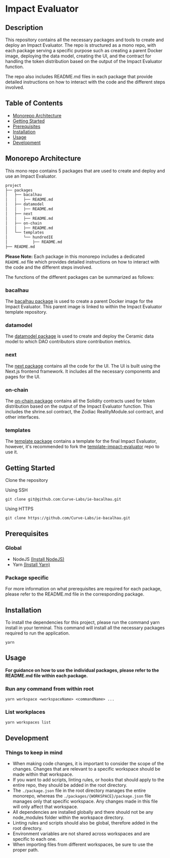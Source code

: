# Impact Evaluator

## Description

This repository contains all the necessary packages and tools to create and deploy an Impact Evaluator. The repo is structured as a mono repo, with each package serving a specific purpose such as creating a parent Docker image, deploying the data model, creating the UI, and the contract for handling the token distribution based on the output of the Impact Evaluator function.

The repo also includes README.md files in each package that provide detailed instructions on how to interact with the code and the different steps involved.

## Table of Contents

- [Monorepo Architecture](#monorepo-architecture)
- [Getting Started](#getting-started)
- [Prerequisites](#prerequisites)
- [Installation](#installation)
- [Usage](#usage)
- [Development](#development)

## Monorepo Architecture

This mono repo contains 5 packages that are used to create and deploy and use an Impact Evaluator.

```sh
project
├── packages
│   ├── bacalhau
│   │   ├── README.md
│   ├── datamodel
│   │   ├── README.md
│   ├── next
│   │   ├── README.md
│   ├── on-chain
│   │   ├── README.md
│   └── templates
│       └── hundredIE
│           ├── README.md
├── README.md
```

**Please Note:** Each package in this monorepo includes a dedicated `README.md` file which provides detailed instructions on how to interact with the code and the different steps involved.

The functions of the different packages can be summarized as follows:

### bacalhau

The [bacalhau package](./packages/bacalhau/) is used to create a parent Docker image for the Impact Evaluator. This parent image is linked to within the Impact Evaluator template repository.

### datamodel

The [datamodel package](./packages/datamodel/) is used to create and deploy the Ceramic data model to which DAO contributors store contribution metrics.

### next

The [next package](./packages/next/) contains all the code for the UI. The UI is built using the Next.js frontend framework. It includes all the necessary components and pages for the UI.

### on-chain

The [on-chain package](./packages/on-chain/)
contains all the Solidity contracts used for token distribution based on the output of the Impact Evaluator function. This includes the shrine.sol contract, the Zodiac RealityModule.sol contract, and other interfaces.

### templates

The [template package](./packages/templates/) contains a template for the final Impact Evaluator, however, it's recommended to fork the [template-impact-evaluator](https://github.com/Curve-Labs/template-impact-evaluator) repo to use it.

## Getting Started

Clone the repository

Using SSH

```
git clone git@github.com:Curve-Labs/ie-bacalhau.git
```

Using HTTPS

```
git clone https://github.com/Curve-Labs/ie-bacalhau.git
```

## Prerequisites

### Global

- NodeJS [(Install NodeJS)](https://nodejs.org/en/download/)
- Yarn [(Install Yarn)](https://classic.yarnpkg.com/en/docs/install)

### Package specific

For more information on what prerequisites are required for each package, please refer to the README.md file in the corresponding package.

## Installation

To install the dependencies for this project, please run the command yarn install in your terminal. This command will install all the necessary packages required to run the application.

```
yarn
```

## Usage

**For guidance on how to use the individual packages, please refer to the README.md file within each package.**

### Run any command from within root

```
yarn workspace <workspaceName> <commandName> ...
```

### List workplaces

```
yarn workspaces list
```

## Development

### Things to keep in mind

- When making code changes, it is important to consider the scope of the changes. Changes that are relevant to a specific workspace should be made within that workspace.
- If you want to add scripts, linting rules, or hooks that should apply to the entire repo, they should be added in the root directory.
- The `./package.json` file in the root directory manages the entire monorepo, whereas the `./packages/{WORKSPACE}/package.json` file manages only that specific workspace. Any changes made in this file will only affect that workspace.
- All dependencies are installed globally and there should not be any node_modules folder within the workspace directory.
- Linting rules and scripts should also be global, therefore added in the root directory.
- Environment variables are not shared across workspaces and are specific to each one.
- When importing files from different workspaces, be sure to use the proper path.
